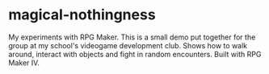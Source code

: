 # magical-nothingness
My experiments with RPG Maker. This is a small demo put together for the group at my school's videogame development club. Shows how to walk around, interact with objects and fight in random encounters. Built with RPG Maker IV.

